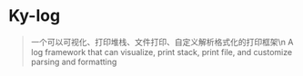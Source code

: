 # Ky-log
> 一个可以可视化、打印堆栈、文件打印、自定义解析格式化的打印框架\n
> A log framework that can visualize, print stack, print file, and customize parsing and formatting
